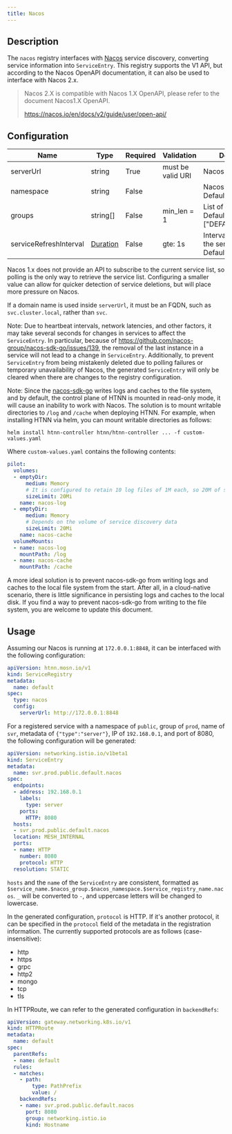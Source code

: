 ```yaml
---
title: Nacos
---
```


## Description

The `nacos` registry interfaces with [Nacos](https://nacos.io/) service discovery, converting service information into `ServiceEntry`. This registry supports the V1 API, but according to the Nacos OpenAPI documentation, it can also be used to interface with Nacos 2.x.

> Nacos 2.X is compatible with Nacos 1.X OpenAPI, please refer to the document Nacos1.X OpenAPI.
>
> https://nacos.io/en/docs/v2/guide/user/open-api/

## Configuration

| Name                     | Type                            | Required | Validation        | Description                                            |
|--------------------------|---------------------------------|----------|-------------------|--------------------------------------------------------|
| serverUrl                | string                          | True     | must be valid URI | Nacos URL                                              |
| namespace                | string                          | False    |                   | Nacos namespace. Default is "public".                  |
| groups                   | string[]                        | False    | min_len = 1       | List of Nacos groups. Default is ["DEFAULT_GROUP"].    |
| serviceRefreshInterval   | [Duration](../../type#duration) | False    | gte: 1s           | Interval for polling the service list. Default is 30s. |

Nacos 1.x does not provide an API to subscribe to the current service list, so polling is the only way to retrieve the service list. Configuring a smaller value can allow for quicker detection of service deletions, but will place more pressure on Nacos.

If a domain name is used inside `serverUrl`, it must be an FQDN, such as `svc.cluster.local`, rather than `svc`.

Note: Due to heartbeat intervals, network latencies, and other factors, it may take several seconds for changes in services to affect the `ServiceEntry`. In particular, because of https://github.com/nacos-group/nacos-sdk-go/issues/139, the removal of the last instance in a service will not lead to a change in `ServiceEntry`. Additionally, to prevent `ServiceEntry` from being mistakenly deleted due to polling failures or temporary unavailability of Nacos, the generated `ServiceEntry` will only be cleared when there are changes to the registry configuration.

Note: Since the [nacos-sdk-go](https://github.com/nacos-group/nacos-sdk-go/) writes logs and caches to the file system, and by default, the control plane of HTNN is mounted in read-only mode, it will cause an inability to work with Nacos. The solution is to mount writable directories to `/log` and `/cache` when deploying HTNN. For example, when installing HTNN via helm, you can mount writable directories as follows:

```shell
helm install htnn-controller htnn/htnn-controller ... -f custom-values.yaml
```

Where `custom-values.yaml` contains the following contents:

```yaml
pilot:
  volumes:
  - emptyDir:
      medium: Memory
      # It is configured to retain 10 log files of 1M each, so 20M of space is enough
      sizeLimit: 20Mi
    name: nacos-log
  - emptyDir:
      medium: Memory
      # Depends on the volume of service discovery data
      sizeLimit: 20Mi
    name: nacos-cache
  volumeMounts:
  - name: nacos-log
    mountPath: /log
  - name: nacos-cache
    mountPath: /cache
```

A more ideal solution is to prevent nacos-sdk-go from writing logs and caches to the local file system from the start. After all, in a cloud-native scenario, there is little significance in persisting logs and caches to the local disk. If you find a way to prevent nacos-sdk-go from writing to the file system, you are welcome to update this document.

## Usage

Assuming our Nacos is running at `172.0.0.1:8848`, it can be interfaced with the following configuration:

```yaml
apiVersion: htnn.mosn.io/v1
kind: ServiceRegistry
metadata:
  name: default
spec:
  type: nacos
  config:
    serverUrl: http://172.0.0.1:8848
```

For a registered service with a namespace of `public`, group of `prod`, name of `svr`, metadata of `{"type":"server"}`, IP of `192.168.0.1`, and port of 8080, the following configuration will be generated:

```yaml
apiVersion: networking.istio.io/v1beta1
kind: ServiceEntry
metadata:
  name: svr.prod.public.default.nacos
spec:
  endpoints:
  - address: 192.168.0.1
    labels:
      type: server
    ports:
      HTTP: 8080
  hosts:
  - svr.prod.public.default.nacos
  location: MESH_INTERNAL
  ports:
  - name: HTTP
    number: 8080
    protocol: HTTP
  resolution: STATIC
```

`hosts` and the `name` of the `ServiceEntry` are consistent, formatted as `$service_name.$nacos_group.$nacos_namespace.$service_registry_name.nacos`. `_` will be converted to `-`, and uppercase letters will be changed to lowercase.

In the generated configuration, `protocol` is HTTP. If it's another protocol, it can be specified in the `protocol` field of the metadata in the registration information. The currently supported protocols are as follows (case-insensitive):

- http
- https
- grpc
- http2
- mongo
- tcp
- tls

In HTTPRoute, we can refer to the generated configuration in `backendRefs`:

```yaml
apiVersion: gateway.networking.k8s.io/v1
kind: HTTPRoute
metadata:
  name: default
spec:
  parentRefs:
  - name: default
  rules:
  - matches:
    - path:
        type: PathPrefix
        value: /
    backendRefs:
    - name: svr.prod.public.default.nacos
      port: 8080
      group: networking.istio.io
      kind: Hostname
```